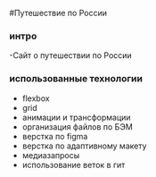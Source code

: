 #Путешествие по России
### интро
-Сайт о путешествии по России
### использованные технологии
- flexbox
- grid
- анимации и трансформации
- организация файлов по БЭМ
- верстка по figma
- верстка по адаптивному макету
- медиазапросы
- использование веток в гит
